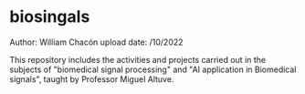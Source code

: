# biosingals

Author: William Chacón
upload date: /10/2022

This repository includes the activities and projects carried out in the subjects of "biomedical signal processing" and "AI application in Biomedical signals", taught by Professor Miguel Altuve.
